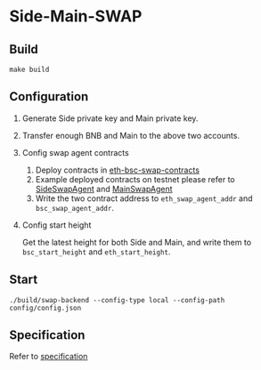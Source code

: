 # Side-Main-SWAP

## Build

```shell script
make build
```

## Configuration

1. Generate Side private key and Main private key.

2. Transfer enough BNB and Main to the above two accounts.

3. Config swap agent contracts

   1. Deploy contracts in [eth-bsc-swap-contracts](https://github.com/binance-chain/eth-bsc-swap-contracts)
   2. Example deployed contracts on testnet please refer to [SideSwapAgent](https://testnet.bscscan.com/address/0xAd7a170188e9012358E7b1b1636d7DADF77eF4F9#code) and [MainSwapAgent](https://rinkeby.etherscan.io/address/0xBFB0c13fb8A50E1E2219Ce71c44Ef7770ffCB2a8#code)
   3. Write the two contract address to `eth_swap_agent_addr` and `bsc_swap_agent_addr`.

4. Config start height
   
   Get the latest height for both Side and Main, and write them to `bsc_start_height` and `eth_start_height`.

## Start

```shell script
./build/swap-backend --config-type local --config-path config/config.json
```

## Specification

Refer to [specification](./docs/README.md)
